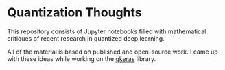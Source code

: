 # Quantization Thoughts

This repository consists of Jupyter notebooks filled with mathematical critiques of recent research in quantized deep learning.

All of the material is based on published and open-source work. I came up with these ideas while working on the [qkeras](https://github.com/google/qkeras) library. 
